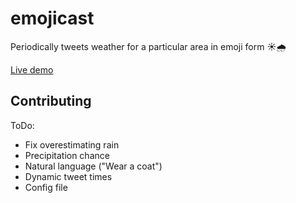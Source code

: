 # emojicast
Periodically tweets weather for a particular area in emoji form ☀🌧

[Live demo](https://twitter.com/EmojiCastLeeds)

## Contributing

ToDo:
* Fix overestimating rain
* Precipitation chance
* Natural language ("Wear a coat")
* Dynamic tweet times
* Config file
